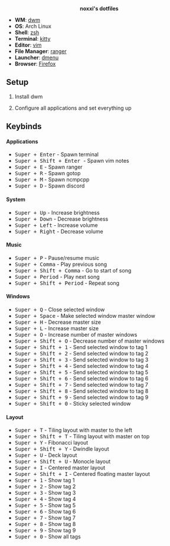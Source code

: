 <p align="center">
  <b>noxxi's dotfiles</b>
</p>

+ **WM**: [dwm](https://suckless.org/dwm)
+ **OS**: Arch Linux
+ **Shell**: [zsh](https://wiki.archlinux.org/index.php/Zsh)
+ **Terminal**: [kitty](https://github.com/kovidgoyal/kitty/)
+ **Editor**: [vim](https://vim.org/)
+ **File Manager**: [ranger](https://github.com/ranger/ranger)
+ **Launcher**: [dmenu](https://tools.suckless.org/dmenu/)
+ **Browser**: [Firefox](https://www.mozilla.org/en-US/firefox/new/)

## Setup

1. Install dwm

2. Configure all applications and set everything up


## Keybinds

#### Applications
+ <kbd>Super + Enter</kbd> - Spawn terminal
+ <kbd>Super + Shift + Enter </kbd> - Spawn vim notes
+ <kbd>Super + E</kbd> - Spawn ranger
+ <kbd>Super + R</kbd> - Spawn gotop
+ <kbd>Super + M</kbd> - Spawn ncmpcpp
+ <kbd>Super + D</kbd> - Spawn discord

#### System
+ <kbd>Super + Up</kbd> - Increase brightness
+ <kbd>Super + Down</kbd> - Decrease brightness
+ <kbd>Super + Left</kbd> - Increase volume
+ <kbd>Super + Right</kbd> - Decrease volume

#### Music
+ <kbd>Super + P</kbd> - Pause/resume music
+ <kbd>Super + Comma</kbd> - Play previous song
+ <kbd>Super + Shift + Comma</kbd> - Go to start of song
+ <kbd>Super + Period</kbd> - Play next song
+ <kbd>Super + Shift + Period</kbd> - Repeat song

#### Windows
+ <kbd>Super + Q</kbd> - Close selected window
+ <kbd>Super + Space</kbd> - Make selected window master window
+ <kbd>Super + H</kbd> - Decrease master size
+ <kbd>Super + L</kbd> - Increase master size
+ <kbd>Super + O</kbd> - Increase number of master windows
+ <kbd>Super + Shift + O</kbd> - Decrease number of master windows
+ <kbd>Super + Shift + 1</kbd> - Send selected window to tag 1
+ <kbd>Super + Shift + 2</kbd> - Send selected window to tag 2
+ <kbd>Super + Shift + 3</kbd> - Send selected window to tag 3
+ <kbd>Super + Shift + 4</kbd> - Send selected window to tag 4
+ <kbd>Super + Shift + 5</kbd> - Send selected window to tag 5
+ <kbd>Super + Shift + 6</kbd> - Send selected window to tag 6
+ <kbd>Super + Shift + 7</kbd> - Send selected window to tag 7
+ <kbd>Super + Shift + 8</kbd> - Send selected window to tag 8
+ <kbd>Super + Shift + 9</kbd> - Send selected window to tag 9
+ <kbd>Super + Shift + 0</kbd> - Sticky selected window

#### Layout
+ <kbd>Super + T</kbd> - Tiling layout with master to the left
+ <kbd>Super + Shift + T</kbd> - Tiling layout with master on top
+ <kbd>Super + Y</kbd> - Fibonacci layout
+ <kbd>Super + Shift + Y</kbd> - Dwindle layout
+ <kbd>Super + U</kbd> - Deck layout
+ <kbd>Super + Shift + U</kbd> - Monocle layout
+ <kbd>Super + I</kbd> - Centered master layout
+ <kbd>Super + Shift + I</kbd> - Centered floating master layout
+ <kbd>Super + 1</kbd> - Show tag 1
+ <kbd>Super + 2</kbd> - Show tag 2
+ <kbd>Super + 3</kbd> - Show tag 3
+ <kbd>Super + 4</kbd> - Show tag 4
+ <kbd>Super + 5</kbd> - Show tag 5
+ <kbd>Super + 6</kbd> - Show tag 6
+ <kbd>Super + 7</kbd> - Show tag 7
+ <kbd>Super + 8</kbd> - Show tag 8
+ <kbd>Super + 9</kbd> - Show tag 9
+ <kbd>Super + 0</kbd> - Show all tags
